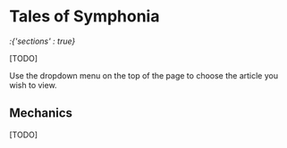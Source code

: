 # Tales of Symphonia

*:{'sections' : true}*

[TODO]

Use the dropdown menu on the top of the page to choose the article you wish to view.

## Mechanics

[TODO]
